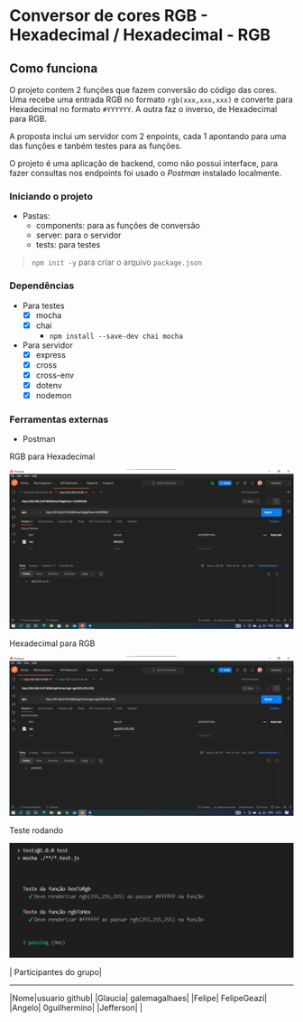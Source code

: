 # Conversor de cores RGB - Hexadecimal / Hexadecimal - RGB

## Como funciona
O projeto contem 2 funções que fazem conversão do código das cores. Uma recebe uma entrada RGB no formato `rgb(xxx,xxx,xxx)` e converte para Hexadecimal no formato `#YYYYYY`. A outra faz o inverso, de Hexadecimal para RGB.

A proposta inclui um servidor com 2 enpoints, cada 1 apontando para uma das funções e tanbém testes para as funções.

O projeto é uma aplicação de backend, como não possui interface, para fazer consultas nos endpoints foi usado o *Postman* instalado localmente.

### Iniciando o projeto
- Pastas:
  - components: para as funções de conversão
  - server: para o servidor
  - tests: para testes


> `npm init -y` para criar o arquivo `package.json`

### Dependências
- Para testes
  - [x] mocha 
  - [x] chai
    - ` npm install --save-dev chai mocha `


- Para servidor
  - [x] express
  - [x] cross
  - [x] cross-env
  - [x] dotenv
  - [x] nodemon

### Ferramentas externas
- Postman

RGB para Hexadecimal

![](./conversorCores/imgs/convert-rgb.jpg)

Hexadecimal para RGB

![](./conversorCores/imgs/converte-hex.jpg)


Teste rodando

![](conversorCores/imgs/teste.png)


| Participantes do grupo|
________________
|Nome|usuario github|
|Glaucia| galemagalhaes|
|Felipe| FelipeGeazi|
|Angelo| 0guilhermino|
|Jefferson|   |